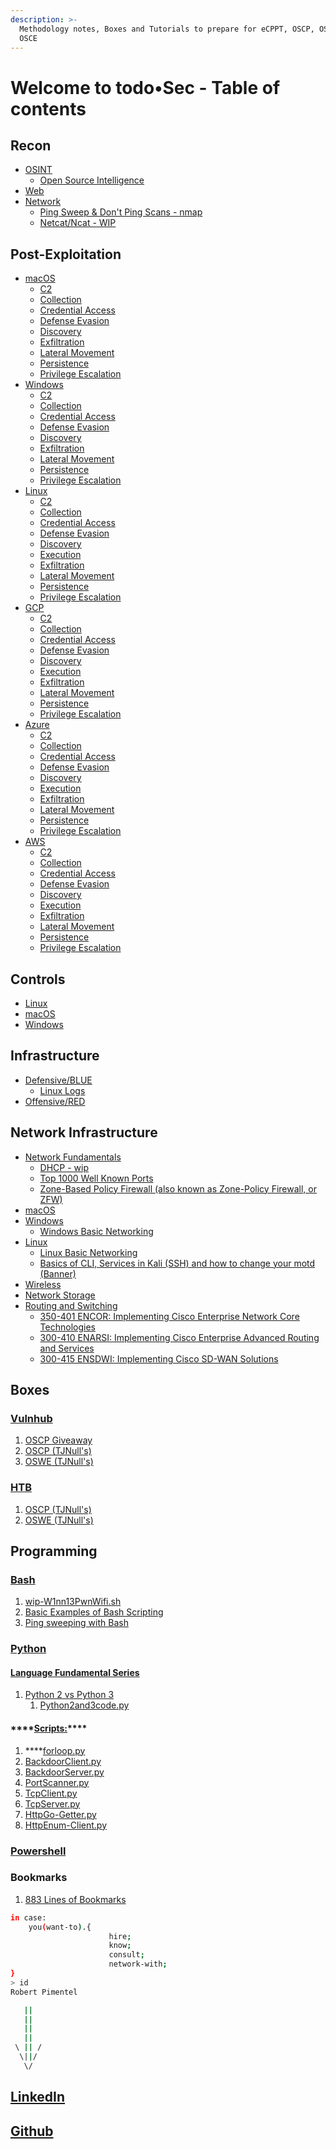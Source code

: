 ```yaml
---
description: >-
  Methodology notes, Boxes and Tutorials to prepare for eCPPT, OSCP, OSWE and
  OSCE
---
```


# Welcome to todo•Sec - Table of contents

## Recon

* [OSINT](recon/osint/)
  * [Open Source Intelligence](recon/osint/open-source-intelligence.md)
* [Web](recon/web/)
* [Network](recon/network/)
  * [Ping Sweep & Don't Ping Scans - nmap](recon/network/ping-sweep-and-dont-ping-scans-nmap.md)
  * [Netcat/Ncat - WIP](recon/network/netcat-ncat-wip.md)

## Post-Exploitation

* [macOS](post-exploitation/macos/)
  * [C2](post-exploitation/macos/c2.md)
  * [Collection](post-exploitation/macos/collection.md)
  * [Credential Access](post-exploitation/macos/credential-access.md)
  * [Defense Evasion](post-exploitation/macos/defense-evasion.md)
  * [Discovery](post-exploitation/macos/discovery.md)
  * [Exfiltration](post-exploitation/macos/exfiltration.md)
  * [Lateral Movement](post-exploitation/macos/lateral-movement.md)
  * [Persistence](post-exploitation/macos/persistence.md)
  * [Privilege Escalation](post-exploitation/macos/privilege-escalation.md)
* [Windows](post-exploitation/windows/)
  * [C2](post-exploitation/windows/c2.md)
  * [Collection](post-exploitation/windows/collection.md)
  * [Credential Access](post-exploitation/windows/credential-access.md)
  * [Defense Evasion](post-exploitation/windows/defense-evasion.md)
  * [Discovery](post-exploitation/windows/discovery.md)
  * [Exfiltration](post-exploitation/windows/exfiltration.md)
  * [Lateral Movement](post-exploitation/windows/lateral-movement.md)
  * [Persistence](post-exploitation/windows/persistence.md)
  * [Privilege Escalation](post-exploitation/windows/privilege-escalation.md)
* [Linux](post-exploitation/linux/)
  * [C2](post-exploitation/linux/c2.md)
  * [Collection](post-exploitation/linux/collection.md)
  * [Credential Access](post-exploitation/linux/credential-access.md)
  * [Defense Evasion](post-exploitation/linux/defense-evasion.md)
  * [Discovery](post-exploitation/linux/discovery.md)
  * [Execution](post-exploitation/linux/execution.md)
  * [Exfiltration](post-exploitation/linux/exfiltration.md)
  * [Lateral Movement](post-exploitation/linux/lateral-movement.md)
  * [Persistence](post-exploitation/linux/persistence.md)
  * [Privilege Escalation](post-exploitation/linux/privilege-escalation.md)
* [GCP](post-exploitation/gcp/)
  * [C2](post-exploitation/gcp/c2.md)
  * [Collection](post-exploitation/gcp/collection.md)
  * [Credential Access](post-exploitation/gcp/credential-access.md)
  * [Defense Evasion](post-exploitation/gcp/defense-evasion.md)
  * [Discovery](post-exploitation/gcp/discovery.md)
  * [Execution](post-exploitation/gcp/execution.md)
  * [Exfiltration](post-exploitation/gcp/exfiltration.md)
  * [Lateral Movement](post-exploitation/gcp/lateral-movement.md)
  * [Persistence](post-exploitation/gcp/persistence.md)
  * [Privilege Escalation](post-exploitation/gcp/privilege-escalation.md)
* [Azure](post-exploitation/azure/)
  * [C2](post-exploitation/azure/c2.md)
  * [Collection](post-exploitation/azure/collection.md)
  * [Credential Access](post-exploitation/azure/credentialaccess.md)
  * [Defense Evasion](post-exploitation/azure/defense-evasion.md)
  * [Discovery](post-exploitation/azure/discovery.md)
  * [Execution](post-exploitation/azure/execution.md)
  * [Exfiltration](post-exploitation/azure/exfiltration.md)
  * [Lateral Movement](post-exploitation/azure/lateral-movement.md)
  * [Persistence](post-exploitation/azure/persistence.md)
  * [Privilege Escalation](post-exploitation/azure/privilege-escalation.md)
* [AWS](post-exploitation/aws/)
  * [C2](post-exploitation/aws/c2.md)
  * [Collection](post-exploitation/aws/collection.md)
  * [Credential Access](post-exploitation/aws/credential-access.md)
  * [Defense Evasion](post-exploitation/aws/defense-evasion.md)
  * [Discovery](post-exploitation/aws/discovery.md)
  * [Execution](post-exploitation/aws/execution.md)
  * [Exfiltration](post-exploitation/aws/exfiltration.md)
  * [Lateral Movement](post-exploitation/aws/lateral-movement.md)
  * [Persistence](post-exploitation/aws/persistence.md)
  * [Privilege Escalation](post-exploitation/aws/privilege-escalation.md)

## Controls

* [Linux](controls/linux/)
* [macOS](controls/macos/)
* [Windows](controls/windows/)

## Infrastructure

* [Defensive/BLUE](infrastructure/defensive-blue/)
  * [Linux Logs](infrastructure/defensive-blue/linux-logs.md)
* [Offensive/RED](infrastructure/offensive-red/)

## Network Infrastructure

* [Network Fundamentals](network-infrastructure/network-fundamentals/)
  * [DHCP - wip](network-infrastructure/network-fundamentals/dhcp.md)
  * [Top 1000 Well Known Ports](network-infrastructure/network-fundamentals/top-1000-well-known-ports.md)
  * [Zone-Based Policy Firewall \(also known as Zone-Policy Firewall, or ZFW\)](network-infrastructure/network-fundamentals/zone-based-policy-firewall-also-known-as-zone-policy-firewall-or-zfw.md)
* [macOS](network-infrastructure/macos/)
* [Windows](network-infrastructure/windows/)
  * [Windows Basic Networking](network-infrastructure/windows/windows-basic-networking.md)
* [Linux](network-infrastructure/linux/)
  * [Linux Basic Networking](network-infrastructure/linux/linux-basic-networking.md)
  * [Basics of CLI, Services in Kali \(SSH\) and how to change your motd \(Banner\)](network-infrastructure/linux/basics-of-cli-services-in-kali-ssh.md)
* [Wireless](network-infrastructure/wireless/)
* [Network Storage](network-infrastructure/network-storage/)
* [Routing and Switching](network-infrastructure/routing-and-switching/)
  * [350-401 ENCOR: Implementing Cisco Enterprise Network Core Technologies](network-infrastructure/routing-and-switching/350-401-encor-implementing-cisco-enterprise-network-core-technologies/)
  * [300-410 ENARSI: Implementing Cisco Enterprise Advanced Routing and Services](network-infrastructure/routing-and-switching/300-410-enarsi-implementing-cisco-enterprise-advanced-routing-and-services.md)
  * [300-415 ENSDWI: Implementing Cisco SD-WAN Solutions](network-infrastructure/routing-and-switching/300-415-ensdwi-implementing-cisco-sd-wan-solutions.md)

## Boxes

### [Vulnhub](boxes/vulnhub/)

1. [OSCP Giveaway](boxes/vulnhub/oscp-giveaway.md)
2. [OSCP \(TJNull's\)](boxes/vulnhub/oscp-tjnull/)
3. [OSWE \(TJNull's\)](boxes/vulnhub/oswe-tjnulls/)

### [HTB](boxes/htb/)

1. [OSCP \(TJNull's\)](boxes/htb/htb-oscp--tjnull/)
2. [OSWE \(TJNull's\)](boxes/htb/htb-oswe-tjnull/)

## Programming

### [Bash](code/code-bash/)

1. [wip-W1nn13PwnWifi.sh](code/code-bash/wip-w1nn13pwnwifi.sh.md)
2. [Basic Examples of Bash Scripting](code/code-bash/basic-examples-of-bash-scripting.md)
3. [Ping sweeping with Bash](code/code-bash/ping-sweeping-with-bash.md)

### [Python](code/code-python/)

#### [Language Fundamental Series](code/code-python/language-fundamentals-series/)

1. [Python 2 vs Python 3](code/code-python/language-fundamentals-series/python-2-vs-python-3-wip/)
   1. [Python2and3code.py](code/code-python/language-fundamentals-series/python-2-vs-python-3-wip/python2and3code.py.md)

#### \*\*\*\*[**Scripts:**](code/code-python/scripts/)\*\*\*\*

1. \*\*\*\*[forloop.py](code/code-python/scripts/forloop.py.md)
2. [BackdoorClient.py](code/code-python/scripts/backdoorclient.py.md)
3. [BackdoorServer.py](code/code-python/scripts/backdoorserver.py.md)
4. [PortScanner.py](code/code-python/scripts/portscanner.py.md)
5. [TcpClient.py](code/code-python/scripts/tcpclient.py.md)
6. [TcpServer.py](code/code-python/scripts/tcpserver.py.md)
7. [HttpGo-Getter.py](code/code-python/scripts/httpgo-getter.py.md)
8. [HttpEnum-Client.py](code/code-python/scripts/httpenum-client.py.md)

### [Powershell](code/code-powershell.md)

### Bookmarks

1. [883 Lines of Bookmarks](bookmarks/883-lines-of-bookmarks.md)

```bash
in case:
    you(want-to).{
                      hire;
                      know;
                      consult;
                      network-with;
}
> id
Robert Pimentel 

   ||
   ||
   ||
   ||
 \ || /
  \||/
   \/
```

## [LinkedIn](https://linkedin.com/in/pimentelrobert1)

## [Github](https://github.com/pr0b3r7)

